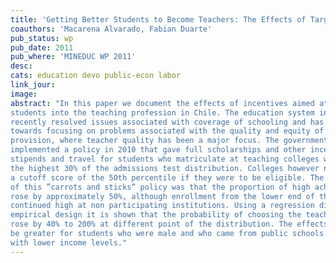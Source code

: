 ```yaml
---
title: 'Getting Better Students to Become Teachers: The Effects of Targeted Tuition Subsidies'
coauthors: 'Macarena Alvarado, Fabian Duarte'
pub_status: wp
pub_date: 2011
pub_where: 'MINEDUC WP 2011'
desc:
cats: education devo public-econ labor
link_jour:
image:
abstract: "In this paper we document the effects of incentives aimed at shifting high achieving
students into the teaching profession in Chile. The education system in Chile has
recently resolved issues associated with coverage of schooling and has been transiting
towards focusing on problems associated with the quality and equity of education
provision, where teacher quality has been a major focus. The government of Chile
implemented a policy in 2010 that gave full scholarships and other incentives such as
stipends and travel for students who matriculate at teaching colleges with scores from
the highest 30% of the admissions test distribution. Colleges however needed to implement
a cutoff score of the 50th percentile if they were to be eligible. The results
of this ”carrots and sticks” policy was that the proportion of high achieving students
rose by approximately 50%, although enrollment from the lower end of the distribution
continued high at non participating institutions. Using a regression discontinuity
empirical design it is shown that the probability of choosing the teaching profession
rose by 40% to 200% at different point of the distribution. The effects were found to
be greater for students who were male and who came from public schools or families
with lower income levels."
---
```

